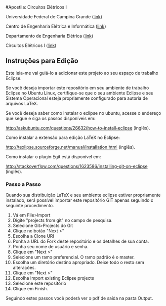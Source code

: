 #Apostila: Circuitos Elétricos I

Universidade Federal de Campina Grande ([link](http://ufcg.edu.br))

Centro de Engenharia Elétrica e Informática ([link](http://ceei.ufcg.edu.br))

Departamento de Engenharia Elétrica ([link](http://dee.ufcg.edu.br))

Circuitos Elétricos I ([link](http://https://sites.google.com/a/dee.ufcg.edu.br/aco/ufcg/downloads/circuitos-i))

## Instruções para Edição

Este leia-me vai guiá-lo a adicionar este projeto ao seu espaço de trabalho Eclipse.

Se você deseja importar este repositório em seu ambiente de trabalho Eclipse no Ubuntu Linux, certifique-se que o seu ambiente Eclipse e seu Sistema Operacional esteja propriamente configurado para autoria de arquivos LaTeX.

Se você deseja saber como instalar o eclipse no ubuntu, acesse o endereço que segue e siga os passos disponíveis em:

http://askubuntu.com/questions/26632/how-to-install-eclipse (inglês).

Como instalar a extensão para edição LaTeX no Eclipse:

http://texlipse.sourceforge.net/manual/installation.html (inglês).

Como instalar o plugin Egit está disponível em:

http://stackoverflow.com/questions/1623586/installing-git-on-eclipse (inglês).

### Passo a Passo

Quando sua distribuição LaTeX e seu ambiente eclipse estiver propriamente instalado, será possível importar este repositório GIT apenas seguindo o seguinte procedimento.


1. Vá em File>Import
2. Digite "projects from git" no campo de pesquisa.
3. Selecione Git>Projects do Git
4. Clique no botão "Next >"
5. Escolha a Clone URI
6. Ponha a URL do Fork deste repositório e os detalhes de sua conta.
7. Ponha seu nome de usuário e senha.
8. Clique em "Next >"
9. Selecione um ramo preferencial. O ramo padrão é o master.
10. Escolha um diretório destino apropriado. Deixe todo o resto sem alterações.
11. Clique em "Next >"
12. Escolha Import existing Eclipse projects
13. Selecione este repositório
14. Clique em Finish.

Seguindo estes passos você poderá ver o pdf de saída na pasta Output.
